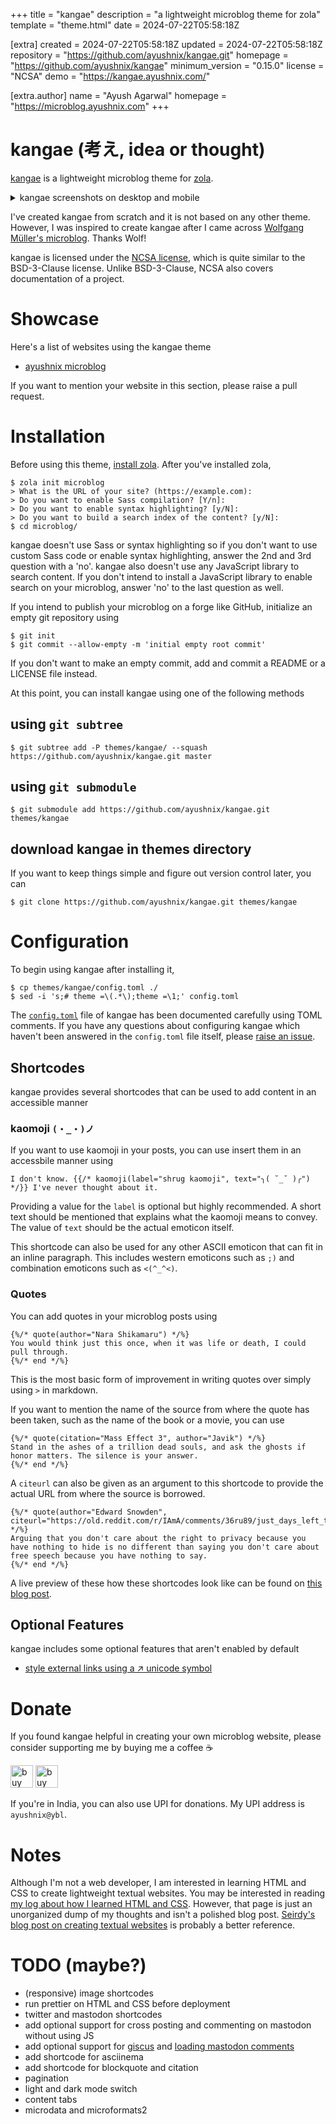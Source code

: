 
+++
title = "kangae"
description = "a lightweight microblog theme for zola"
template = "theme.html"
date = 2024-07-22T05:58:18Z

[extra]
created = 2024-07-22T05:58:18Z
updated = 2024-07-22T05:58:18Z
repository = "https://github.com/ayushnix/kangae.git"
homepage = "https://github.com/ayushnix/kangae"
minimum_version = "0.15.0"
license = "NCSA"
demo = "https://kangae.ayushnix.com/"

[extra.author]
name = "Ayush Agarwal"
homepage = "https://microblog.ayushnix.com"
+++        

# kangae (考え, idea or thought)

[kangae][1] is a lightweight microblog theme for [zola][2].

<details>
  <summary>kangae screenshots on desktop and mobile</summary>

  ![kangae screenshot light mode on desktop](static/images/kangae-desktop-light.webp)
  ![kangae screenshot dark mode on desktop](static/images/kangae-desktop-dark.webp)
  ![kangae screenshot light mode on mobile](static/images/kangae-mobile-light.webp)
  ![kangae screenshot dark mode on mobile](static/images/kangae-mobile-dark.webp)
</details>

I've created kangae from scratch and it is not based on any other theme. However, I was inspired to
create kangae after I came across [Wolfgang Müller's microblog][3]. Thanks Wolf!

kangae is licensed under the [NCSA license][5], which is quite similar to the BSD-3-Clause license.
Unlike BSD-3-Clause, NCSA also covers documentation of a project.

# Showcase

Here's a list of websites using the kangae theme

- [ayushnix microblog][4]

If you want to mention your website in this section, please raise a pull request.

# Installation

Before using this theme, [install zola][6]. After you've installed zola,

```
$ zola init microblog
> What is the URL of your site? (https://example.com):
> Do you want to enable Sass compilation? [Y/n]:
> Do you want to enable syntax highlighting? [y/N]:
> Do you want to build a search index of the content? [y/N]:
$ cd microblog/
```

kangae doesn't use Sass or syntax highlighting so if you don't want to use custom Sass code or
enable syntax highlighting, answer the 2nd and 3rd question with a 'no'. kangae also doesn't use any
JavaScript library to search content. If you don't intend to install a JavaScript library to enable
search on your microblog, answer 'no' to the last question as well.

If you intend to publish your microblog on a forge like GitHub, initialize an empty git repository
using

```
$ git init
$ git commit --allow-empty -m 'initial empty root commit'
```

If you don't want to make an empty commit, add and commit a README or a LICENSE file instead.

At this point, you can install kangae using one of the following methods

## using `git subtree`

```
$ git subtree add -P themes/kangae/ --squash https://github.com/ayushnix/kangae.git master
```

## using `git submodule`

```
$ git submodule add https://github.com/ayushnix/kangae.git themes/kangae
```

## download kangae in themes directory

If you want to keep things simple and figure out version control later, you can

```
$ git clone https://github.com/ayushnix/kangae.git themes/kangae
```

# Configuration

To begin using kangae after installing it,

```
$ cp themes/kangae/config.toml ./
$ sed -i 's;# theme =\(.*\);theme =\1;' config.toml
```

The [`config.toml`][7] file of kangae has been documented carefully using TOML comments. If you have
any questions about configuring kangae which haven't been answered in the `config.toml` file itself,
please [raise an issue][8].

## Shortcodes

kangae provides several shortcodes that can be used to add content in an accessible manner

### kaomoji `(・_・)ノ`

If you want to use kaomoji in your posts, you can use insert them in an accessbile manner using

```
I don't know. {{/* kaomoji(label="shrug kaomoji", text="╮( ˘_˘ )╭") */}} I've never thought about it.
```

Providing a value for the `label` is optional but highly recommended. A short text should be
mentioned that explains what the kaomoji means to convey. The value of `text` should be the actual
emoticon itself.

This shortcode can also be used for any other ASCII emoticon that can fit in an inline paragraph.
This includes western emoticons such as `;)` and combination emoticons such as `<(^_^<)`.

### Quotes

You can add quotes in your microblog posts using

```
{%/* quote(author="Nara Shikamaru") */%}
You would think just this once, when it was life or death, I could pull through.
{%/* end */%}
```

This is the most basic form of improvement in writing quotes over simply using `>` in markdown.

If you want to mention the name of the source from where the quote has been taken, such as the name
of the book or a movie, you can use

```
{%/* quote(citation="Mass Effect 3", author="Javik") */%}
Stand in the ashes of a trillion dead souls, and ask the ghosts if honor matters. The silence is your answer.
{%/* end */%}
```

A `citeurl` can also be given as an argument to this shortcode to provide the actual URL from where
the source is borrowed.

```
{%/* quote(author="Edward Snowden", citeurl="https://old.reddit.com/r/IAmA/comments/36ru89/just_days_left_to_kill_mass_surveillance_under/crglgh2/") */%}
Arguing that you don't care about the right to privacy because you have nothing to hide is no different than saying you don't care about free speech because you have nothing to say.
{%/* end */%}
```

A live preview of these how these shortcodes look like can be found on [this blog post][14].

## Optional Features

kangae includes some optional features that aren't enabled by default

- [style external links using a ↗ unicode symbol][11]

# Donate

If you found kangae helpful in creating your own microblog website, please consider supporting me by
buying me a coffee :coffee:

<a href='https://www.buymeacoffee.com/ayushnix' target='_blank' rel="noopener"><img src='https://cdn.buymeacoffee.com/buttons/default-blue.png' alt='buy ayushnix a coffee at buymeacoffee.com' border='0' height='36'></a>
<a href='https://ko-fi.com/O5O64SQ4C' target='_blank' rel="noopener"><img src='https://cdn.ko-fi.com/cdn/kofi1.png?v=2' alt='buy ayusnix a coffee at ko-fi.com' border='0' height='36'></a>

If you're in India, you can also use UPI for donations. My UPI address is `ayushnix@ybl`.

# Notes

Although I'm not a web developer, I am interested in learning HTML and CSS to create lightweight
textual websites. You may be interested in reading [my log about how I learned HTML and CSS][12].
However, that page is just an unorganized dump of my thoughts and isn't a polished blog post.
[Seirdy's blog post on creating textual websites][13] is probably a better reference.

# TODO (maybe?)

- (responsive) image shortcodes
- run prettier on HTML and CSS before deployment
- twitter and mastodon shortcodes
- add optional support for cross posting and commenting on mastodon without using JS
- add optional support for [giscus][9] and [loading mastodon comments][10]
- add shortcode for asciinema
- add shortcode for blockquote and citation
- pagination
- light and dark mode switch
- content tabs
- microdata and microformats2

[1]: https://kangae.ayushnix.com/
[2]: https://www.getzola.org/
[3]: https://zunzuncito.oriole.systems/
[4]: https://microblog.ayushnix.com
[5]: LICENSE
[6]: https://www.getzola.org/documentation/getting-started/installation/
[7]: config.toml
[8]: https://github.com/ayushnix/kangae/issues/new
[9]: https://giscus.app/
[10]: https://carlschwan.eu/2020/12/29/adding-comments-to-your-static-blog-with-mastodon/
[11]: https://github.com/ayushnix/kangae/blob/master/static/css/style-external-links.css
[12]: https://wiki.ayushnix.com/frontend/creating-a-website/
[13]: https://seirdy.one/2020/11/23/website-best-practices.html
[14]: https://kangae.ayushnix.com/being-shikamaru-102/

        